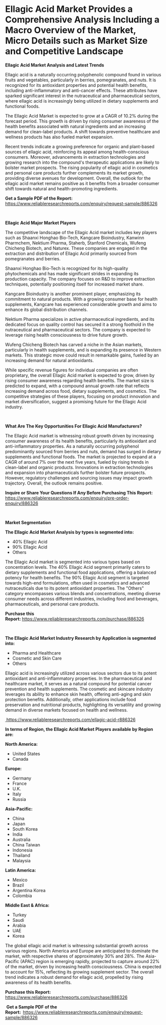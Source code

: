 <p><h1>Ellagic Acid Market Provides a Comprehensive Analysis Including a Macro Overview of the Market, Micro Details such as Market Size and Competitive Landscape</h1></p><p><strong>Ellagic Acid Market Analysis and Latest Trends</strong></p>
<p><p>Ellagic acid is a naturally occurring polyphenolic compound found in various fruits and vegetables, particularly in berries, pomegranates, and nuts. It is recognized for its antioxidant properties and potential health benefits, including anti-inflammatory and anti-cancer effects. These attributes have sparked significant interest in the nutraceutical and pharmaceutical sectors, where ellagic acid is increasingly being utilized in dietary supplements and functional foods.</p><p>The Ellagic Acid Market is expected to grow at a CAGR of 10.2% during the forecast period. This growth is driven by rising consumer awareness of the health benefits associated with natural ingredients and an increasing demand for clean-label products. A shift towards preventive healthcare and wellness products has also fueled market expansion. </p><p>Recent trends indicate a growing preference for organic and plant-based sources of ellagic acid, reinforcing its appeal among health-conscious consumers. Moreover, advancements in extraction technologies and growing research into the compound's therapeutic applications are likely to bolster market prospects. The rising popularity of ellagic acid in cosmetics and personal care products further complements its market growth, providing diverse avenues for development. Overall, the outlook for the ellagic acid market remains positive as it benefits from a broader consumer shift towards natural and health-promoting ingredients.</p></p>
<p><strong>Get a Sample PDF of the Report:&nbsp;</strong> <a href="https://www.reliableresearchreports.com/enquiry/request-sample/886326?utm_campaign=2820&utm_medium=2&utm_source=Github&utm_content=ia&utm_term=19042025&utm_id=ellagic-acid">https://www.reliableresearchreports.com/enquiry/request-sample/886326</a></p>
<p>&nbsp;</p>
<p><strong>Ellagic Acid Major Market Players</strong></p>
<p><p>The competitive landscape of the Ellagic Acid market includes key players such as Shaanxi Honghao Bio-Tech, Kangcare Bioindustry, Kanwinn Pharmchem, Nektium Pharma, Staherb, Stanford Chemicals, Wufeng Chicheng Biotech, and Naturex. These companies are engaged in the extraction and distribution of Ellagic Acid primarily sourced from pomegranates and berries.</p><p>Shaanxi Honghao Bio-Tech is recognized for its high-quality phytochemicals and has made significant strides in expanding its production capacity. The company focuses on R&D to improve extraction techniques, potentially positioning itself for increased market share.</p><p>Kangcare Bioindustry is another prominent player, emphasizing its commitment to natural products. With a growing consumer base for health supplements, Kangcare has experienced considerable growth and aims to enhance its global distribution channels.</p><p>Nektium Pharma specializes in active pharmaceutical ingredients, and its dedicated focus on quality control has secured it a strong foothold in the nutraceutical and pharmaceutical sectors. The company is expected to leverage rising health consciousness to drive future growth.</p><p>Wufeng Chicheng Biotech has carved a niche in the Asian markets, particularly in health supplements, and is expanding its presence in Western markets. This strategic move could result in remarkable gains, fueled by an increasing demand for natural antioxidants.</p><p>While specific revenue figures for individual companies are often proprietary, the overall Ellagic Acid market is expected to grow, driven by rising consumer awareness regarding health benefits. The market size is predicted to expand, with a compound annual growth rate that reflects increasing demand across food, dietary supplements, and cosmetics. The competitive strategies of these players, focusing on product innovation and market diversification, suggest a promising future for the Ellagic Acid industry.</p></p>
<p>&nbsp;</p>
<p><strong>What Are The Key Opportunities For Ellagic Acid Manufacturers?</strong></p>
<p><p>The Ellagic Acid market is witnessing robust growth driven by increasing consumer awareness of its health benefits, particularly its antioxidant and anti-inflammatory properties. As a naturally occurring polyphenol predominantly sourced from berries and nuts, demand has surged in dietary supplements and functional foods. The market is projected to expand at a CAGR of around 7% over the next five years, fueled by rising trends in clean-label and organic products. Innovations in extraction technologies and expansion into pharmaceuticals further bolster future prospects. However, regulatory challenges and sourcing issues may impact growth trajectory. Overall, the outlook remains positive.</p></p>
<p><strong>Inquire or Share Your Questions If Any Before Purchasing This Report:</strong> <a href="https://www.reliableresearchreports.com/enquiry/pre-order-enquiry/886326?utm_campaign=2820&utm_medium=2&utm_source=Github&utm_content=ia&utm_term=19042025&utm_id=ellagic-acid">https://www.reliableresearchreports.com/enquiry/pre-order-enquiry/886326</a></p>
<p>&nbsp;</p>
<p><strong>Market Segmentation</strong></p>
<p><strong>The Ellagic Acid Market Analysis by types is segmented into:</strong></p>
<p><ul><li>40% Ellagic Acid</li><li>90% Ellagic Acid</li><li>Others</li></ul></p>
<p><p>The Ellagic Acid market is segmented into various types based on concentration levels. The 40% Ellagic Acid segment primarily caters to dietary supplements and functional food applications, offering a balanced potency for health benefits. The 90% Ellagic Acid segment is targeted towards high-end formulations, often used in cosmetics and advanced nutraceuticals due to its potent antioxidant properties. The "Others" category encompasses various blends and concentrations, meeting diverse consumer needs across different industries, including food and beverages, pharmaceuticals, and personal care products.</p></p>
<p><strong>Purchase this Report:&nbsp;</strong><a href="https://www.reliableresearchreports.com/purchase/886326?utm_campaign=2820&utm_medium=2&utm_source=Github&utm_content=ia&utm_term=19042025&utm_id=ellagic-acid">https://www.reliableresearchreports.com/purchase/886326</a></p>
<p>&nbsp;</p>
<p><strong>The Ellagic Acid Market Industry Research by Application is segmented into:</strong></p>
<p><ul><li>Pharma and Healthcare</li><li>Cosmetic and Skin Care</li><li>Others</li></ul></p>
<p><p>Ellagic acid is increasingly utilized across various sectors due to its potent antioxidant and anti-inflammatory properties. In the pharmaceutical and healthcare market, it serves as a natural compound for potential cancer prevention and health supplements. The cosmetic and skincare industry leverages its ability to enhance skin health, offering anti-aging and skin protection benefits. Additionally, other applications include food preservation and nutritional products, highlighting its versatility and growing demand in diverse markets focused on health and wellness.</p></p>
<p><a href="https://www.reliableresearchreports.com/ellagic-acid-r886326?utm_campaign=2820&utm_medium=2&utm_source=Github&utm_content=ia&utm_term=19042025&utm_id=ellagic-acid">&nbsp;https://www.reliableresearchreports.com/ellagic-acid-r886326</a></p>
<p><strong>In terms of Region, the Ellagic Acid Market Players available by Region are:</strong></p>
<p>
    <p> <strong> North America: </strong>
        <ul>
            <li>United States</li>
            <li>Canada</li>
        </ul>
        </p> 
    <p> <strong> Europe: </strong>
        <ul>
            <li>Germany</li>
            <li>France</li>
            <li>U.K.</li>
            <li>Italy</li>
            <li>Russia</li>
        </ul>
        </p> 
    <p> <strong> Asia-Pacific: </strong>
        <ul>
            <li>China</li>
            <li>Japan</li>
            <li>South Korea</li>
            <li>India</li>
            <li>Australia</li>
            <li>China Taiwan</li>
            <li>Indonesia</li>
            <li>Thailand</li>
            <li>Malaysia</li>
        </ul>
        </p> 
    <p> <strong> Latin America: </strong>
        <ul>
            <li>Mexico</li>
            <li>Brazil</li>
            <li>Argentina Korea</li>
            <li>Colombia</li>
        </ul>
        </p> 
    <p> <strong> Middle East & Africa: </strong>
        <ul>
            <li>Turkey</li>
            <li>Saudi</li>
            <li>Arabia</li>
            <li>UAE</li>
            <li>Korea</li>
        </ul>
    </p>
    </p>
<p><p>The global ellagic acid market is witnessing substantial growth across various regions. North America and Europe are anticipated to dominate the market, with respective shares of approximately 30% and 28%. The Asia-Pacific (APAC) region is emerging rapidly, projected to capture around 22% of the market, driven by increasing health consciousness. China is expected to account for 15%, reflecting its growing supplement sector. The overall trend indicates a robust demand for ellagic acid, propelled by rising awareness of its health benefits.</p></p>
<p><strong>Purchase this Report: </strong><a href="https://www.reliableresearchreports.com/purchase/886326?utm_campaign=2820&utm_medium=2&utm_source=Github&utm_content=ia&utm_term=19042025&utm_id=ellagic-acid">https://www.reliableresearchreports.com/purchase/886326</a></p>
<p>&nbsp;<strong>Get a Sample PDF of the Report:&nbsp;&nbsp;</strong><a href="https://www.reliableresearchreports.com/enquiry/request-sample/886326?utm_campaign=2820&utm_medium=2&utm_source=Github&utm_content=ia&utm_term=19042025&utm_id=ellagic-acid">https://www.reliableresearchreports.com/enquiry/request-sample/886326</a></p>
<p><strong></strong></p>
<p><p></p><p></p><p></p></p>